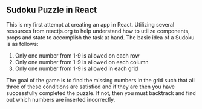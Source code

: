 ## Sudoku Puzzle in React

This is my first attempt at creating an app in React. Utilizing several resources from reactjs.org to help understand how to utilize components, props and state to accomplish the task at hand. The basic idea of a Sudoku is as follows:

1) Only one number from 1-9 is allowed on each row
2) Only one number from 1-9 is allowed on each column
3) Only one number from 1-9 is allowed in each grid

The goal of the game is to find the missing numbers in the grid such that all three of these conditions are satisfied and if they are then you have successfully completed the puzzle. If not, then you must backtrack and find out which numbers are inserted incorrectly. 
